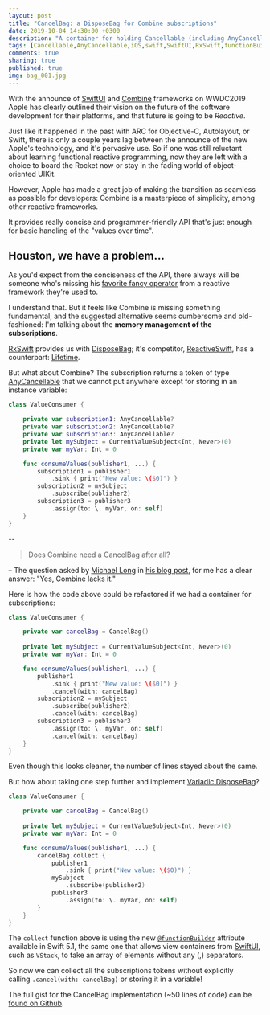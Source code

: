 ```yaml
---
layout: post
title: "CancelBag: a DisposeBag for Combine subscriptions"
date: 2019-10-04 14:30:00 +0300
description: "A container for holding Cancellable (including AnyCancellable) returned by Combine subscriptions. Inspired by DisposeBag from RxSwift"
tags: [Cancellable,AnyCancellable,iOS,swift,SwiftUI,RxSwift,functionBuilder]
comments: true
sharing: true
published: true
img: bag_001.jpg
---
```


With the announce of [SwiftUI](https://developer.apple.com/documentation/swiftui/) and [Combine](https://developer.apple.com/documentation/combine) frameworks on WWDC2019 Apple has clearly outlined their vision on the future of the software development for their platforms, and that future is going to be *Reactive*.

Just like it happened in the past with ARC for Objective-C, Autolayout, or Swift, there is only a couple years lag between the announce of the new Apple's technology, and it's pervasive use. So if one was still reluctant about learning functional reactive programming, now they are left with a choice to board the Rocket now or stay in the fading world of object-oriented UIKit.

However, Apple has made a great job of making the transition as seamless as possible for developers: Combine is a masterpiece of simplicity, among other reactive frameworks.

It provides really concise and programmer-friendly API that's just enough for basic handling of the "values over time".

## Houston, we have a problem…

As you'd expect from the conciseness of the API, there always will be someone who's missing his [favorite fancy operator](https://rxmarbles.com/) from a reactive framework they're used to.

I understand that. But it feels like Combine is missing something fundamental, and the suggested alternative seems cumbersome and old-fashioned: I'm talking about the **memory management of the subscriptions**.

[RxSwift](https://github.com/ReactiveX/RxSwift) provides us with [DisposeBag](https://github.com/ReactiveX/RxSwift/blob/master/RxSwift/Disposables/DisposeBag.swift); it's competitor, [ReactiveSwift](https://github.com/ReactiveCocoa/ReactiveSwift), has a counterpart: [Lifetime](https://github.com/ReactiveCocoa/ReactiveSwift/blob/master/Sources/Lifetime.swift).

But what about Combine? The subscription returns a token of type [AnyCancellable](https://developer.apple.com/documentation/combine/anycancellable) that we cannot put anywhere except for storing in an instance variable:

```swift
class ValueConsumer {

    private var subscription1: AnyCancellable?
    private var subscription2: AnyCancellable?
    private var subscription3: AnyCancellable?
    private let mySubject = CurrentValueSubject<Int, Never>(0)
    private var myVar: Int = 0

    func consumeValues(publisher1, ...) {
        subscription1 = publisher1
            .sink { print("New value: \($0)") }
        subscription2 = mySubject
            .subscribe(publisher2)
        subscription3 = publisher3
            .assign(to: \. myVar, on: self)
    }
}
```

--

> Does Combine need a CancelBag after all?

– The question asked by [Michael Long](http://twitter.com/michaellong) in [his blog post](https://medium.com/better-programming/swift-5-1-and-combine-memory-management-a-problem-14a3eb49f7ae), for me has a clear answer: "Yes, Combine lacks it."

Here is how the code above could be refactored if we had a container for subscriptions:

```swift
class ValueConsumer {

    private var cancelBag = CancelBag()
    
    private let mySubject = CurrentValueSubject<Int, Never>(0)
    private var myVar: Int = 0

    func consumeValues(publisher1, ...) {
        publisher1
            .sink { print("New value: \($0)") }
            .cancel(with: cancelBag)
        subscription2 = mySubject
            .subscribe(publisher2)
            .cancel(with: cancelBag)
        subscription3 = publisher3
            .assign(to: \. myVar, on: self)
            .cancel(with: cancelBag)
    }
}
```
Even though this looks cleaner, the number of lines stayed about the same.

But how about taking one step further and implement [Variadic DisposeBag](https://medium.com/@michaellong/rxswifty-and-his-variadic-disposebag-1682ecceaf41)?


```swift
class ValueConsumer {

    private var cancelBag = CancelBag()
    
    private let mySubject = CurrentValueSubject<Int, Never>(0)
    private var myVar: Int = 0

    func consumeValues(publisher1, ...) {
        cancelBag.collect {
            publisher1
                .sink { print("New value: \($0)") }
            mySubject
                .subscribe(publisher2)
            publisher3
                .assign(to: \. myVar, on: self)
        }
    }
}
```

The `collect` function above is using the new [`@functionBuilder`](https://blog.vihan.org/swift-function-builders/) attribute available in Swift 5.1, the same one that allows view containers from [SwiftUI](https://developer.apple.com/documentation/swiftui/), such as `VStack`, to take an array of elements without any (,) separators.

So now we can collect all the subscriptions tokens without explicitly calling `.cancel(with: cancelBag)` or storing it in a variable!

The full gist for the CancelBag implementation (~50 lines of code) can be [found on Github](https://gist.github.com/nalexn/9b53421f2900631176d7617e12eaa359).

